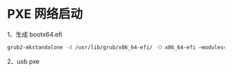 # PXE 网络启动

1、生成 bootx64.efi

```bash
grub2-mkstandalone -d /usr/lib/grub/x86_64-efi/ -O x86_64-efi –modules=”tftp net efinet linux part_gpt efifwsetup” -o bootx64.efi
```

2、usb pxe
